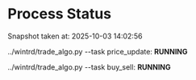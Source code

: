 # Process Status

Snapshot taken at: 2025-10-03 14:02:56

../wintrd/trade_algo.py --task price_update: **RUNNING**

../wintrd/trade_algo.py --task buy_sell: **RUNNING**

